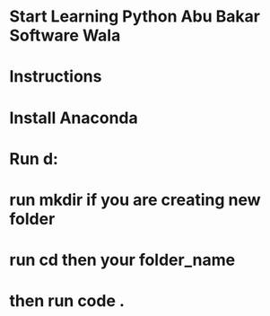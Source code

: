 # Start Learning Python Abu Bakar Software Wala
# Instructions
# Install Anaconda
# Run d:
# run mkdir if you are creating new folder
# run cd then your folder_name
# then run code .